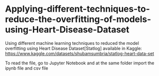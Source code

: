 # Applying-different-techniques-to-reduce-the-overfitting-of-models-using-Heart-Disease-Dataset

Using different machine learning techniques to reduced the model overfitting using Heart Disease Dataset[Statlog] available in Kaggle: https://www.kaggle.com/datasets/shubamsumbria/statlog-heart-data-set

To read the file, go to Jupyter Notebook and at the same folder import the ipynb file and csv file
